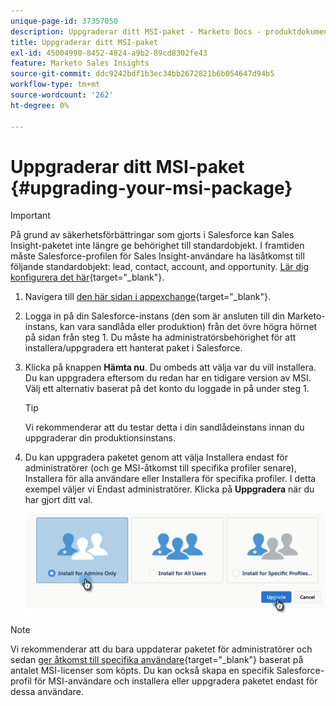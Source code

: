 ```yaml
---
unique-page-id: 37357050
description: Uppgraderar ditt MSI-paket - Marketo Docs - produktdokumentation
title: Uppgraderar ditt MSI-paket
exl-id: 45004990-8452-4824-a9b2-89cd8302fe43
feature: Marketo Sales Insights
source-git-commit: ddc9242bdf1b3ec34bb2672821b6b054647d94b5
workflow-type: tm+mt
source-wordcount: '262'
ht-degree: 0%

---
```


# Uppgraderar ditt MSI-paket {#upgrading-your-msi-package}

>[!IMPORTANT]
>
>På grund av säkerhetsförbättringar som gjorts i Salesforce kan Sales Insight-paketet inte längre ge behörighet till standardobjekt. I framtiden måste Salesforce-profilen för Sales Insight-användare ha läsåtkomst till följande standardobjekt: lead, contact, account, and opportunity. [Lär dig konfigurera det här](/help/marketo/product-docs/marketo-sales-insight/msi-for-salesforce/configuration/configure-marketo-sales-insight-in-salesforce-professional-edition.md#grant-sales-insight-users-profile-access){target="_blank"}.

1. Navigera till [den här sidan i appexchange](https://appexchange.salesforce.com/listingDetail?listingId=a0N30000001SVZmEAO){target="_blank"}.

1. Logga in på din Salesforce-instans (den som är ansluten till din Marketo-instans, kan vara sandlåda eller produktion) från det övre högra hörnet på sidan från steg 1. Du måste ha administratörsbehörighet för att installera/uppgradera ett hanterat paket i Salesforce.

1. Klicka på knappen **Hämta nu**. Du ombeds att välja var du vill installera. Du kan uppgradera eftersom du redan har en tidigare version av MSI. Välj ett alternativ baserat på det konto du loggade in på under steg 1.

   >[!TIP]
   >
   >Vi rekommenderar att du testar detta i din sandlådeinstans innan du uppgraderar din produktionsinstans.

1. Du kan uppgradera paketet genom att välja Installera endast för administratörer (och ge MSI-åtkomst till specifika profiler senare), Installera för alla användare eller Installera för specifika profiler. I detta exempel väljer vi Endast administratörer. Klicka på **Uppgradera** när du har gjort ditt val.

   ![](assets/four.png)

>[!NOTE]
>
>Vi rekommenderar att du bara uppdaterar paketet för administratörer och sedan [ger åtkomst till specifika användare](/help/marketo/product-docs/marketo-sales-insight/msi-for-salesforce/configuration/add-sales-insight-access-to-profiles.md){target="_blank"} baserat på antalet MSI-licenser som köpts. Du kan också skapa en specifik Salesforce-profil för MSI-användare och installera eller uppgradera paketet endast för dessa användare.
